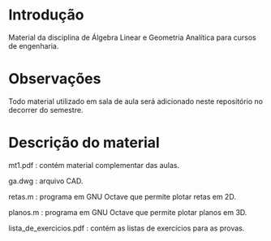 # Introdução
Material da disciplina de Álgebra Linear e Geometria Analítica para cursos de engenharia.

# Observações
Todo material utilizado em sala de aula será adicionado neste repositório no decorrer do semestre.

# Descrição do material
mt1.pdf : contém material complementar das aulas.

ga.dwg : arquivo CAD.

retas.m : programa em GNU Octave que permite plotar retas em 2D.

planos.m : programa em GNU Octave que permite plotar planos em 3D.

lista_de_exercicios.pdf : contém as listas de exercícios para as provas.
